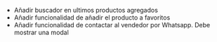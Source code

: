 - Añadir buscador en ultimos productos agregados
- Añadir funcionalidad de añadir el producto a favoritos
- Añadir funcionalidad de contactar al vendedor por Whatsapp. Debe mostrar una modal

